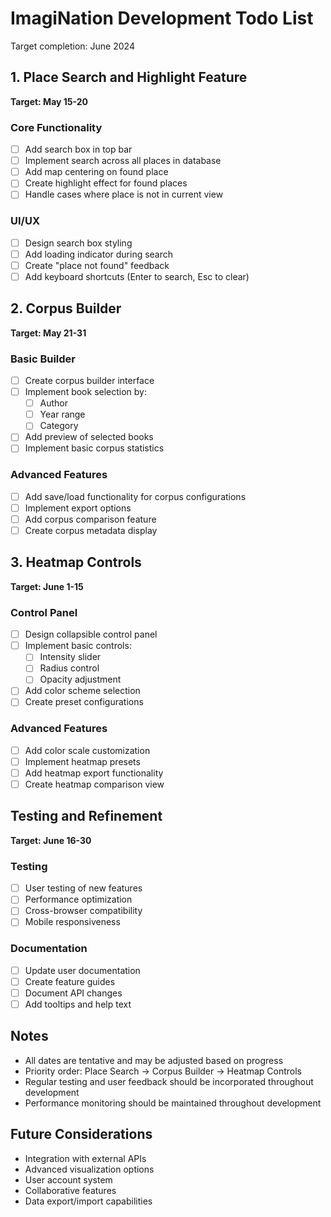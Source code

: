 # ImagiNation Development Todo List
Target completion: June 2024

## 1. Place Search and Highlight Feature
**Target: May 15-20**

### Core Functionality
- [ ] Add search box in top bar
- [ ] Implement search across all places in database
- [ ] Add map centering on found place
- [ ] Create highlight effect for found places
- [ ] Handle cases where place is not in current view

### UI/UX
- [ ] Design search box styling
- [ ] Add loading indicator during search
- [ ] Create "place not found" feedback
- [ ] Add keyboard shortcuts (Enter to search, Esc to clear)

## 2. Corpus Builder
**Target: May 21-31**

### Basic Builder
- [ ] Create corpus builder interface
- [ ] Implement book selection by:
  - [ ] Author
  - [ ] Year range
  - [ ] Category
- [ ] Add preview of selected books
- [ ] Implement basic corpus statistics

### Advanced Features
- [ ] Add save/load functionality for corpus configurations
- [ ] Implement export options
- [ ] Add corpus comparison feature
- [ ] Create corpus metadata display

## 3. Heatmap Controls
**Target: June 1-15**

### Control Panel
- [ ] Design collapsible control panel
- [ ] Implement basic controls:
  - [ ] Intensity slider
  - [ ] Radius control
  - [ ] Opacity adjustment
- [ ] Add color scheme selection
- [ ] Create preset configurations

### Advanced Features
- [ ] Add color scale customization
- [ ] Implement heatmap presets
- [ ] Add heatmap export functionality
- [ ] Create heatmap comparison view

## Testing and Refinement
**Target: June 16-30**

### Testing
- [ ] User testing of new features
- [ ] Performance optimization
- [ ] Cross-browser compatibility
- [ ] Mobile responsiveness

### Documentation
- [ ] Update user documentation
- [ ] Create feature guides
- [ ] Document API changes
- [ ] Add tooltips and help text

## Notes
- All dates are tentative and may be adjusted based on progress
- Priority order: Place Search → Corpus Builder → Heatmap Controls
- Regular testing and user feedback should be incorporated throughout development
- Performance monitoring should be maintained throughout development

## Future Considerations
- Integration with external APIs
- Advanced visualization options
- User account system
- Collaborative features
- Data export/import capabilities 